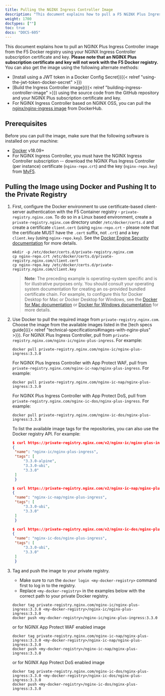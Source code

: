 ```yaml
---
title: Pulling the NGINX Ingress Controller Image
description: "This document explains how to pull a F5 NGINX Plus Ingress Controller image from the F5 Docker registry."
weight: 1700
doctypes: [""]
toc: true
docs: "DOCS-605"
---
```


This document explains how to pull an NGINX Plus Ingress Controller image from the F5 Docker registry using your NGINX Ingress Controller subscription certificate and key. **Please note that an NGINX Plus subscription certificate and key will not work with the F5 Docker registry.** You can also get the image using the following alternate methods:

- [Install using a JWT token in a Docker Config Secret]({{< relref "using-the-jwt-token-docker-secret" >}})
- [Build the Ingress Controller image]({{< relref "building-ingress-controller-image" >}}) using the source code from the GitHub repository and your NGINX Plus subscription certificate and key.
- For NGINX Ingress Controller based on NGINX OSS, you can pull the [nginx/nginx-ingress image](https://hub.docker.com/r/nginx/nginx-ingress/) from DockerHub.

## Prerequisites

Before you can pull the image, make sure that the following software is installed on your machine:

- [Docker](https://www.docker.com/products/docker) v18.09+
- For NGINX Ingress Controller, you must have the NGINX Ingress Controller subscription -- download the NGINX Plus Ingress Controller (per instance) certificate (`nginx-repo.crt`) and the key (`nginx-repo.key`) from [MyF5](https://my.f5.com).

## Pulling the Image using Docker and Pushing It to the Private Registry

1. First, configure the Docker environment to use certificate-based client-server authentication with the F5 Container registry - `private-registry.nginx.com`.
   To do so in a Linux based environment, create a `private-registry.nginx.com` directory under `/etc/docker/certs.d` and create a certificate `client.cert` (using `nginx-repo.crt` - please note that the certificate MUST have the `.cert` suffix, not `.crt`) and a key `client.key` (using `nginx-repo.key`). See  the [Docker Engine Security documentation](https://docs.docker.com/engine/security/certificates/) for more details.

   ```console
   mkdir -p /etc/docker/certs.d/private-registry.nginx.com
   cp nginx-repo.crt /etc/docker/certs.d/private-registry.nginx.com/client.cert
   cp nginx-repo.key /etc/docker/certs.d/private-registry.nginx.com/client.key
   ```

    > **Note**: The preceding example is operating-system specific and is for illustrative purposes only. You should consult your operating system documentation for creating an os-provided bundled certificate chain. For example, to configure this for Docker Desktop for Mac or Docker Desktop for Windows, see the [Docker for Mac documentation](https://docs.docker.com/docker-for-mac/#add-client-certificates) or [Docker for Windows documentation](https://docs.docker.com/docker-for-windows/#how-do-i-add-client-certificates) for more details.

2. Use Docker to pull the required image from `private-registry.nginx.com`. Choose the image from the available images listed in the [tech specs guide]({{< relref "technical-specifications#images-with-nginx-plus" >}}).
   For NGINX Plus Ingress Controller, pull from `private-registry.nginx.com/nginx-ic/nginx-plus-ingress`. For example:

   ```console
   docker pull private-registry.nginx.com/nginx-ic/nginx-plus-ingress:3.3.0
   ```

   For NGINX Plus Ingress Controller with App Protect WAF, pull from `private-registry.nginx.com/nginx-ic-nap/nginx-plus-ingress`. For example:

   ```console
   docker pull private-registry.nginx.com/nginx-ic-nap/nginx-plus-ingress:3.3.0
   ```

   For NGINX Plus Ingress Controller with App Protect DoS, pull from `private-registry.nginx.com/nginx-ic-dos/nginx-plus-ingress`. For example:

   ```console
   docker pull private-registry.nginx.com/nginx-ic-dos/nginx-plus-ingress:3.3.0
   ```

   To list the available image tags for the repositories, you can also use the Docker registry API. For example:

   ```json
   $ curl https://private-registry.nginx.com/v2/nginx-ic/nginx-plus-ingress/tags/list --key <path-to-client.key> --cert <path-to-client.cert> | jq
   {
    "name": "nginx-ic/nginx-plus-ingress",
    "tags": [
        "3.3.0-alpine",
        "3.3.0-ubi",
        "3.3.0"
    ]
    }

   $ curl https://private-registry.nginx.com/v2/nginx-ic-nap/nginx-plus-ingress/tags/list --key <path-to-client.key> --cert <path-to-client.cert> | jq
   {
    "name": "nginx-ic-nap/nginx-plus-ingress",
    "tags": [
        "3.3.0-ubi",
        "3.3.0"
    ]
    }

   $ curl https://private-registry.nginx.com/v2/nginx-ic-dos/nginx-plus-ingress/tags/list --key <path-to-client.key> --cert <path-to-client.cert> | jq
   {
    "name": "nginx-ic-dos/nginx-plus-ingress",
    "tags": [
        "3.3.0-ubi",
        "3.3.0"
    ]
    }
   ```

3. Tag and push the image to your private registry.

   - Make sure to run the `docker login <my-docker-registry>` command first to log in to the registry.
   - Replace `<my-docker-registry>` in the examples below with the correct path to your private Docker registry.

   ```console
   docker tag private-registry.nginx.com/nginx-ic/nginx-plus-ingress:3.3.0 <my-docker-registry>/nginx-ic/nginx-plus-ingress:3.3.0
   docker push <my-docker-registry>/nginx-ic/nginx-plus-ingress:3.3.0
   ```

   or for NGINX App Protect WAF enabled image

   ```console
   docker tag private-registry.nginx.com/nginx-ic-nap/nginx-plus-ingress:3.3.0 <my-docker-registry>/nginx-ic-nap/nginx-plus-ingress:3.3.0
   docker push <my-docker-registry>/nginx-ic-nap/nginx-plus-ingress:3.3.0
   ```

   or for NGINX App Protect DoS enabled image

   ```console
   docker tag private-registry.nginx.com/nginx-ic-dos/nginx-plus-ingress:3.3.0 <my-docker-registry>/nginx-ic-dos/nginx-plus-ingress:3.3.0
   docker push <my-docker-registry>/nginx-ic-dos/nginx-plus-ingress:3.3.0
   ```
